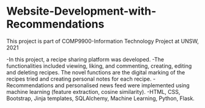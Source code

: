 # Website-Development-with-Recommendations
This project is part of COMP9900-Information Technology Project at UNSW, 2021

-In this project, a recipe sharing platform was developed.
-The functionalities included viewing, liking, and commenting, creating, editing and deleting recipes. The novel functions are the digital marking of the recipes tried and creating personal notes for each recipe.
-Recommendations and personalised news feed were implemented using machine learning (feature extraction, cosine similarity).
-HTML, CSS, Bootstrap, Jinja templates, SQLAlchemy, Machine Learning, Python, Flask.
